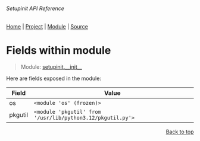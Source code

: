 ###### Setupinit API Reference
[Home](/docs/api/README.md) | [Project](/README.md) | [Module](/docs/api/modules/setupinit/__init__/README.md) | [Source](/src/setupinit/__init__.py)

# Fields within module
> Module: [setupinit.\_\_init\_\_](/docs/api/modules/setupinit/__init__/README.md)

Here are fields exposed in the module:

| Field | Value |
| --- | --- |
| os | `<module 'os' (frozen)>` |
| pkgutil | `<module 'pkgutil' from '/usr/lib/python3.12/pkgutil.py'>` |

<p align="right"><a href="#setupinit-api-reference">Back to top</a></p>
